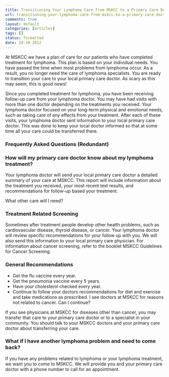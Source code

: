 ```yaml
---
title: Transitioning Your Lymphoma Care from MSKCC to a Primary Care Doctor
url: transitioning-your-lymphoma-care-from-mskcc-to-a-primary-care-doctor
comments: true
layout: default
categories: [articles]
tags: []
status: formatted
date: 29-10-2012
---
```

At MSKCC we have a plan of care for our patients who have completed treatment for lymphoma. This plan is based on your individual needs. You have passed the time when most problems from lymphoma occur. As a result, you no longer need the care of lymphoma specialists. You are ready to transition your care to your local primary care doctor. As scary as this may seem, this is good news! 

Since you completed treatment for lymphoma, you have been receiving follow-up care from your lymphoma doctor. You may have had visits with more than one doctor depending on the treatments you received. Your lymphoma doctor focused on your long-term physical and emotional needs, such as taking care of any effects from your treatment.  After each of these visits, your lymphoma doctor sent information to your local primary care doctor. This was done to keep your local doctor informed so that at some time all your care could be transferred there. 

### Frequently Asked Questions (Redundant)
### How will my primary care doctor know about my lymphoma treatment?
Your lymphoma doctor will send your local primary care doctor a detailed summary of your care at MSKCC. This report will include information about the treatment you received, your most recent test results, and recommendations for follow-up based your treatment. 

What other care will I need?

### Treatment Related Screening
Sometimes after treatment people develop other health problems, such as cardiovascular disease, thyroid disease, or cancer. Your lymphoma doctor will review specific recommendations for your follow up with you. We will also send this information to your local primary care physician. For information about cancer screening, refer to the booklet MSKCC Guidelines for Cancer Screening.

### General Recommendations

* Get the flu vaccine every year.  
* Get the pneumonia vaccine every 5 years.  
* Have your cholesterol checked every year. 
* Continue to follow your doctors recommendations for diet and exercise and take medications as prescribed. 
I see doctors at MSKCC for reasons not related to cancer. Can I continue? 

If you see physicians at MSKCC for diseases other than cancer, you may transfer that care to your primary care doctor or to a specialist in your community. You should talk to your MSKCC doctors and your primary care doctor about transferring your care.

### What if I have another lymphoma problem and need to come back? 
If you have any problems related to lymphoma or your lymphoma treatment, we want you to come to MSKCC. We will provide you and your primary care doctor with a phone number to call for an appointment. 